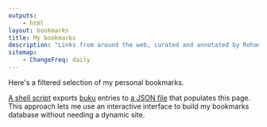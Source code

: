 ```yaml
---
outputs:
    - html
layout: bookmarks
title: My bookmarks
description: "Links from around the web, curated and annotated by Rohan Kumar."
sitemap:
    - ChangeFreq: daily
---
```

Here's a filtered selection of my personal bookmarks.

[A shell script](https://git.sr.ht/~seirdy/dotfiles/tree/master/Executables/shell-scripts/bin/buku-upload) exports [buku](https://github.com/jarun/buku) entries to [a JSON file](https://seirdy.one/data/bookmarks.json) that populates this page. This approach lets me use an interactive interface to build my bookmarks database without needing a dynamic site.

